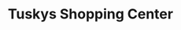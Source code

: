 ---
title: "Tuskys Shopping Center"
url: /ongata-rongai/tuskys-shopping-center/
shop: Einkaufszentrum
---